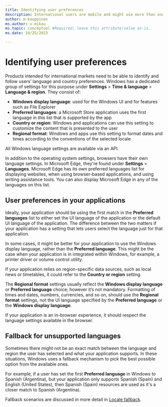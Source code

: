 ```yaml
---
title: Identifying user preferences
description: International users are mobile and might use more than one language, so it's important to identify the user's preferences for user interface, input, and content.
author: m-kauppinen
ms.author: v-mikau
ms.topic: conceptual #Required; leave this attribute/value as-is.
ms.date: 10/25/2023

---
```

# Identifying user preferences

Products intended for international markets need to be able to identify and follow users’ language and country preferences. Windows has a dedicated group of settings for this purpose under **Settings** > **Time & language** > **Language & region**. They consist of:

- **Windows display language**: used for the Windows UI and for features such as File Explorer
- **Preferred languages**: a Microsoft Store application uses the first language in this list that is supported by the app
- **Country or region**: Windows and applications can use this setting to customize the content that is presented to the user
- **Regional format**: Windows and apps use this setting to format dates and times according to the conventions of the selected locale

All Windows language settings are available via an API.

In addition to the operating system settings, browsers have their own language settings. In Microsoft Edge, they're found under **Settings** > **Languages**. Microsoft Edge has its own preferred languages list for displaying websites, when using browser-based applications, and using writing assistance tools. You can also display Microsoft Edge in any of the languages on this list.

## User preferences in your applications

Ideally, your application should be using the first match in the **Preferred languages** list to either set the UI language of the application or the default UI language of the application. The difference between the two matters if your application has a setting that lets users select the language just for that application.

In some cases, it might be better for your application to use the Windows display language, rather than the **Preferred language**. This might be the case when your application is in integrated within Windows, for example, a printer driver or volume control utility.

If your application relies on region-specific data sources, such as local news or timetables, it could refer to the **Country or region** setting.

The **Regional format** settings usually reflect the **Windows display language** or **Preferred language** choice; however it’s not mandatory. Formatting of times and dates, numbers, currencies, and so on, should use the **Regional format** settings, not the UI language specified by the **Preferred language** or the **Windows display language**.

If your application is an in-browser experience, it should respect the language settings available in the browser.

## Fallback for unsupported languages

Sometimes there might not be an exact match between the language and region the user has selected and what your application supports. In these situations, Windows uses a fallback mechanism to pick the best possible option from the available ones.

For example, if a user has set the first **Preferred language** in Windows to Spanish (Argentina), but your application only supports Spanish (Spain) and English (United States), then Spanish (Spain) resources are used as it's a closer match to Spanish (Argentina).

Fallback scenarios are discussed in more detail in [Locale fallback](fallback.md).
